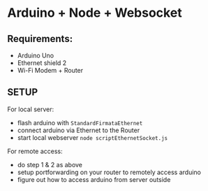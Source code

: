 # Arduino + Node + Websocket

## Requirements:

- Arduino Uno
- Ethernet shield 2
- Wi-Fi Modem + Router

## SETUP

For local server:

- flash arduino with `StandardFirmataEthernet`
- connect arduino via Ethernet to the Router
- start local webserver `node scriptEthernetSocket.js`


For remote access:

- do step 1 & 2 as above
- setup portforwarding on your router to remotely access arduino
- figure out how to access arduino from server outside
